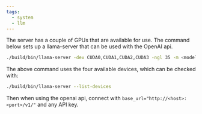 ```yaml
---
tags:
  - system
  - llm
---
```

The server has a couple of GPUs that are available for use. The command below sets up a llama-server that can be used with the OpenAI api.
```bash
./build/bin/llama-server -dev CUDA0,CUDA1,CUDA2,CUDA3 -ngl 35 -m <model file> --alias model
```
The above command uses the four available devices, which can be checked with:
```bash
./build/bin/llama-server --list-devices
```
Then when using the openai api, connect with `base_url="http://<host>:<port>/v1/"` and any API key.